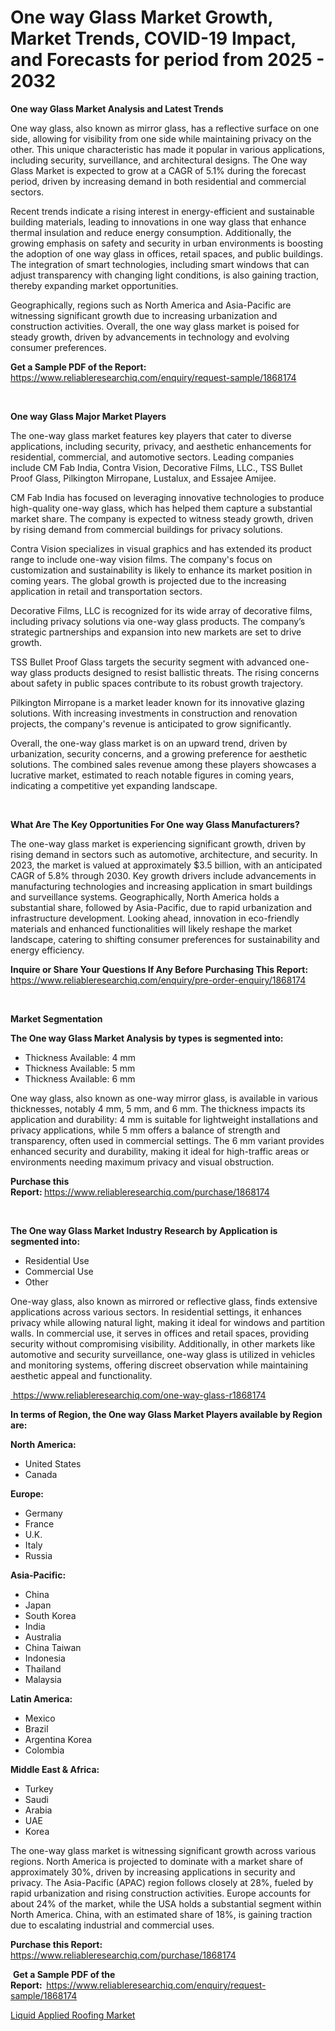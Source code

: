 <p><h1>One way Glass Market Growth, Market Trends, COVID-19 Impact, and Forecasts for period from 2025 - 2032</h1></p><p><strong>One way Glass Market Analysis and Latest Trends</strong></p>
<p><p>One way glass, also known as mirror glass, has a reflective surface on one side, allowing for visibility from one side while maintaining privacy on the other. This unique characteristic has made it popular in various applications, including security, surveillance, and architectural designs. The One way Glass Market is expected to grow at a CAGR of 5.1% during the forecast period, driven by increasing demand in both residential and commercial sectors.</p><p>Recent trends indicate a rising interest in energy-efficient and sustainable building materials, leading to innovations in one way glass that enhance thermal insulation and reduce energy consumption. Additionally, the growing emphasis on safety and security in urban environments is boosting the adoption of one way glass in offices, retail spaces, and public buildings. The integration of smart technologies, including smart windows that can adjust transparency with changing light conditions, is also gaining traction, thereby expanding market opportunities.</p><p>Geographically, regions such as North America and Asia-Pacific are witnessing significant growth due to increasing urbanization and construction activities. Overall, the one way glass market is poised for steady growth, driven by advancements in technology and evolving consumer preferences.</p></p>
<p><strong>Get a Sample PDF of the Report:&nbsp;</strong> <a href="https://www.reliableresearchiq.com/enquiry/request-sample/1868174?utm_campaign=121&utm_medium=2&utm_source=Github&utm_content=ia&utm_term=30012025&utm_id=one-way-glass">https://www.reliableresearchiq.com/enquiry/request-sample/1868174</a></p>
<p>&nbsp;</p>
<p><strong>One way Glass Major Market Players</strong></p>
<p><p>The one-way glass market features key players that cater to diverse applications, including security, privacy, and aesthetic enhancements for residential, commercial, and automotive sectors. Leading companies include CM Fab India, Contra Vision, Decorative Films, LLC., TSS Bullet Proof Glass, Pilkington Mirropane, Lustalux, and Essajee Amijee.</p><p>CM Fab India has focused on leveraging innovative technologies to produce high-quality one-way glass, which has helped them capture a substantial market share. The company is expected to witness steady growth, driven by rising demand from commercial buildings for privacy solutions.</p><p>Contra Vision specializes in visual graphics and has extended its product range to include one-way vision films. The company's focus on customization and sustainability is likely to enhance its market position in coming years. The global growth is projected due to the increasing application in retail and transportation sectors.</p><p>Decorative Films, LLC is recognized for its wide array of decorative films, including privacy solutions via one-way glass products. The company’s strategic partnerships and expansion into new markets are set to drive growth.</p><p>TSS Bullet Proof Glass targets the security segment with advanced one-way glass products designed to resist ballistic threats. The rising concerns about safety in public spaces contribute to its robust growth trajectory.</p><p>Pilkington Mirropane is a market leader known for its innovative glazing solutions. With increasing investments in construction and renovation projects, the company's revenue is anticipated to grow significantly.</p><p>Overall, the one-way glass market is on an upward trend, driven by urbanization, security concerns, and a growing preference for aesthetic solutions. The combined sales revenue among these players showcases a lucrative market, estimated to reach notable figures in coming years, indicating a competitive yet expanding landscape.</p></p>
<p>&nbsp;</p>
<p><strong>What Are The Key Opportunities For One way Glass Manufacturers?</strong></p>
<p><p>The one-way glass market is experiencing significant growth, driven by rising demand in sectors such as automotive, architecture, and security. In 2023, the market is valued at approximately $3.5 billion, with an anticipated CAGR of 5.8% through 2030. Key growth drivers include advancements in manufacturing technologies and increasing application in smart buildings and surveillance systems. Geographically, North America holds a substantial share, followed by Asia-Pacific, due to rapid urbanization and infrastructure development. Looking ahead, innovation in eco-friendly materials and enhanced functionalities will likely reshape the market landscape, catering to shifting consumer preferences for sustainability and energy efficiency.</p></p>
<p><strong>Inquire or Share Your Questions If Any Before Purchasing This Report:</strong> <a href="https://www.reliableresearchiq.com/enquiry/pre-order-enquiry/1868174?utm_campaign=121&utm_medium=2&utm_source=Github&utm_content=ia&utm_term=30012025&utm_id=one-way-glass">https://www.reliableresearchiq.com/enquiry/pre-order-enquiry/1868174</a></p>
<p>&nbsp;</p>
<p><strong>Market Segmentation</strong></p>
<p><strong>The One way Glass Market Analysis by types is segmented into:</strong></p>
<p><ul><li>Thickness Available: 4 mm</li><li>Thickness Available: 5 mm</li><li>Thickness Available: 6 mm</li></ul></p>
<p><p>One way glass, also known as one-way mirror glass, is available in various thicknesses, notably 4 mm, 5 mm, and 6 mm. The thickness impacts its application and durability: 4 mm is suitable for lightweight installations and privacy applications, while 5 mm offers a balance of strength and transparency, often used in commercial settings. The 6 mm variant provides enhanced security and durability, making it ideal for high-traffic areas or environments needing maximum privacy and visual obstruction.</p></p>
<p><strong>Purchase this Report:&nbsp;</strong><a href="https://www.reliableresearchiq.com/purchase/1868174?utm_campaign=121&utm_medium=2&utm_source=Github&utm_content=ia&utm_term=30012025&utm_id=one-way-glass">https://www.reliableresearchiq.com/purchase/1868174</a></p>
<p>&nbsp;</p>
<p><strong>The One way Glass Market Industry Research by Application is segmented into:</strong></p>
<p><ul><li>Residential Use</li><li>Commercial Use</li><li>Other</li></ul></p>
<p><p>One-way glass, also known as mirrored or reflective glass, finds extensive applications across various sectors. In residential settings, it enhances privacy while allowing natural light, making it ideal for windows and partition walls. In commercial use, it serves in offices and retail spaces, providing security without compromising visibility. Additionally, in other markets like automotive and security surveillance, one-way glass is utilized in vehicles and monitoring systems, offering discreet observation while maintaining aesthetic appeal and functionality.</p></p>
<p><a href="https://www.reliableresearchiq.com/one-way-glass-r1868174?utm_campaign=121&utm_medium=2&utm_source=Github&utm_content=ia&utm_term=30012025&utm_id=one-way-glass">&nbsp;https://www.reliableresearchiq.com/one-way-glass-r1868174</a></p>
<p><strong>In terms of Region, the One way Glass Market Players available by Region are:</strong></p>
<p>
    <p> <strong> North America: </strong>
        <ul>
            <li>United States</li>
            <li>Canada</li>
        </ul>
        </p> 
    <p> <strong> Europe: </strong>
        <ul>
            <li>Germany</li>
            <li>France</li>
            <li>U.K.</li>
            <li>Italy</li>
            <li>Russia</li>
        </ul>
        </p> 
    <p> <strong> Asia-Pacific: </strong>
        <ul>
            <li>China</li>
            <li>Japan</li>
            <li>South Korea</li>
            <li>India</li>
            <li>Australia</li>
            <li>China Taiwan</li>
            <li>Indonesia</li>
            <li>Thailand</li>
            <li>Malaysia</li>
        </ul>
        </p> 
    <p> <strong> Latin America: </strong>
        <ul>
            <li>Mexico</li>
            <li>Brazil</li>
            <li>Argentina Korea</li>
            <li>Colombia</li>
        </ul>
        </p> 
    <p> <strong> Middle East & Africa: </strong>
        <ul>
            <li>Turkey</li>
            <li>Saudi</li>
            <li>Arabia</li>
            <li>UAE</li>
            <li>Korea</li>
        </ul>
    </p>
    </p>
<p><p>The one-way glass market is witnessing significant growth across various regions. North America is projected to dominate with a market share of approximately 30%, driven by increasing applications in security and privacy. The Asia-Pacific (APAC) region follows closely at 28%, fueled by rapid urbanization and rising construction activities. Europe accounts for about 24% of the market, while the USA holds a substantial segment within North America. China, with an estimated share of 18%, is gaining traction due to escalating industrial and commercial uses.</p></p>
<p><strong>Purchase this Report: </strong><a href="https://www.reliableresearchiq.com/purchase/1868174?utm_campaign=121&utm_medium=2&utm_source=Github&utm_content=ia&utm_term=30012025&utm_id=one-way-glass">https://www.reliableresearchiq.com/purchase/1868174</a></p>
<p>&nbsp;<strong>Get a Sample PDF of the Report:&nbsp;&nbsp;</strong><a href="https://www.reliableresearchiq.com/enquiry/request-sample/1868174?utm_campaign=121&utm_medium=2&utm_source=Github&utm_content=ia&utm_term=30012025&utm_id=one-way-glass">https://www.reliableresearchiq.com/enquiry/request-sample/1868174</a></p>
<p><strong></strong></p>
<p><p><a href="https://github.com/itayjedhe/Market-Research-Report-List-1/blob/main/liquid-applied-roofing-market.md?utm_campaign=121&utm_medium=2&utm_source=Github&utm_content=ia&utm_term=30012025&utm_id=one-way-glass">Liquid Applied Roofing Market</a></p></p>